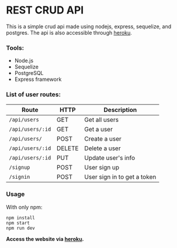 # REST CRUD API 

This is a simple crud api made using nodejs, express, sequelize, and postgres. The api is also accessible through [heroku](http://rest-api-crud.herokuapp.com/).

### Tools:
- Node.js
- Sequelize
- PostgreSQL
- Express framework

### List of user routes:
|Route           |HTTP   |Description                 |
|----------------|-------|----------------------------|
|`/api/users`    | GET   | Get all users              |
|`/api/users/:id`| GET   | Get a user                 |
|`/api/users/`   | POST  | Create a user              |
|`/api/users/:id`| DELETE| Delete a user              |
|`/api/users/:id`| PUT   | Update user's info         |
|`/signup`       | POST  | User sign up               |
|`/signin`       | POST  | User sign in to get a token|

### Usage
With only npm:
```
npm install
npm start
npm run dev
```
**Access the website via [heroku](http://rest-api-crud.herokuapp.com/).**
